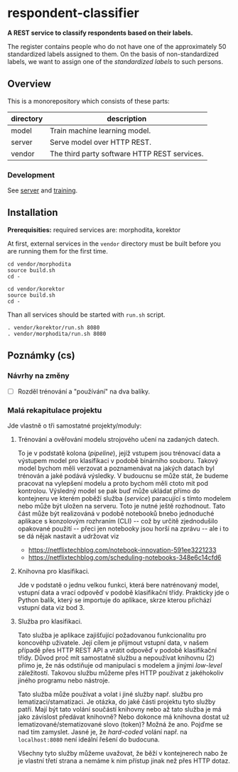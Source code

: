 # respondent-classifier

**A REST service to classify respondents based on their labels.**

The register contains people who do not have one of the approximately 50 standardized labels assigned to them. On the basis of non-standardized labels, we want to assign one of the *standardized labels* to such persons.

## Overview

This is a monorepository which consists of these parts:

|directory|description|
|----|-------|
|model| Train machine learning model.
|server| Serve model over HTTP REST.
|vendor| The third party software HTTP REST services.

### Development

See [server](server/README.md) and [training](training/README.md). 

## Installation

**Prerequisities:** required services are: morphodita, korektor

At first, external services in the `vendor` directory must be built before you are running them for the first time.

```shell
cd vendor/morphodita 
source build.sh
cd -
```

```shell
cd vendor/korektor 
source build.sh
cd -
```

Than all services should be started with `run.sh` script.

```shell
. vendor/korektor/run.sh 8080
. vendor/morphodita/run.sh 8080
```

## Poznámky (cs)

### Návrhy na změny

- [ ] Rozděl trénování a "používání" na dva balíky.

### Malá rekapitulace projektu

Jde vlastně o tři samostatné projekty/moduly:

1. Trénování a ověřování modelu strojového učení na zadaných datech.

   To je v podstatě kolona (*pipeline*), jejíž vstupem jsou trénovací data a výstupem model pro klasifikaci v podobě binárního souboru.
   Takový model bychom měli verzovat a poznamenávat na jakých datach byl trénován a jaké podává výsledky. V budoucnu se může stát, že
   budeme pracovat na vylepšení modelu a proto bychom měli ctoto mít pod kontrolou. Výsledný model se pak buď může ukládat přímo do
   kontejneru ve kterém poběží služba (*service*) paracující s tímto modelem nebo může být uložen na serveru. Toto je nutné ještě
   rozhodnout. Tato část může být realizováná v podobě notebooků bnebo jednoduché aplikace s konzolovým rozhraním (CLI) -- což by
   určitě zjednodušilo opakované použití  -- přeci jen notebooky jsou horší na zprávu -- ale i to se dá nějak nastavit a udržovat viz

   - <https://netflixtechblog.com/notebook-innovation-591ee3221233>
   - <https://netflixtechblog.com/scheduling-notebooks-348e6c14cfd6>

2. Knihovna pro klasifikaci.

   Jde v podstatě o jednu velkou funkci, která bere natrénovaný model, vstupní data a vrací odpověď v podobě klasifikační třídy.
   Prakticky jde o Python balík, který se importuje do aplikace, skrze kterou přichází vstupní data viz bod 3.

3. Služba pro klasifikaci.

   Tato služba je aplikace zajišťující požadovanou funkcionalitu pro koncovéhp uživatele. Její cílem je přijmout vstupní data, v našem případě přes HTTP REST API a
   vrátit odpověď v podobě klasifikační třídy. Důvod proč mít samostatně službu a nepoužívat knihovnu (2) přímo je, že nás odstiňuje od manipulaci s modelem
   a jinými *low-level* záležitostí. Takovou službu můžeme přes HTTP používat z jakéhokoliv jiného programu nebo nástroje.

   Tato služba může používat a volat i jiné služby např. službu pro lematizaci/stamatizaci. Je otázka, do jaké části projektu tyto služby patří.
   Mají být tato volání součástí knihovny nebo až tato služba je má jako závislost předávat knihovně? Nebo dokonce má knihovna dostat už
   lematizované/stematizované slovo (token)? Možná že ano. Pojďme se nad tím zamyslet. Jasné je, že *hard-coded* volání např. na `localhost:8080` není
   ideální řešení do budocuna.

   Všechny tyto služby můžeme uvažovat, že běží v kontejnerech nabo že je vlastní třetí strana a nemáme k nim přístup jinak než přes HTTP dotaz.
